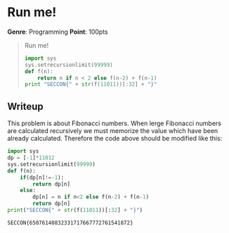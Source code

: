 # Run me!
__Genre__: Programming
__Point__: 100pts

> Run me!
> ```py:RunMe.py
> import sys
> sys.setrecursionlimit(99999)
> def f(n):
>     return n if n < 2 else f(n-2) + f(n-1)
> print "SECCON{" + str(f(11011))[:32] + "}"
> ```

## Writeup
This problem is about Fibonacci numbers.
When lerge Fibonacci numbers are calculated recursively we must memorize the value which have been already calculated.
Therefore the code above should be modified like this:
```py:RunMe_mod.py
import sys
dp = [-1]*11012
sys.setrecursionlimit(99999)
def f(n):
    if(dp[n]!=-1):
        return dp[n]
    else:
        dp[n] = n if n<2 else f(n-2) + f(n-1)
        return dp[n]
print("SECCON{" + str(f(11011))[:32] + "}")
```

```
SECCON{65076140832331717667772761541872}
```
